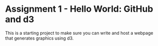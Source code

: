 Assignment 1 - Hello World: GitHub and d3  
===

This is a starting project to make sure you can write and host a webpage that generates graphics using d3. 

